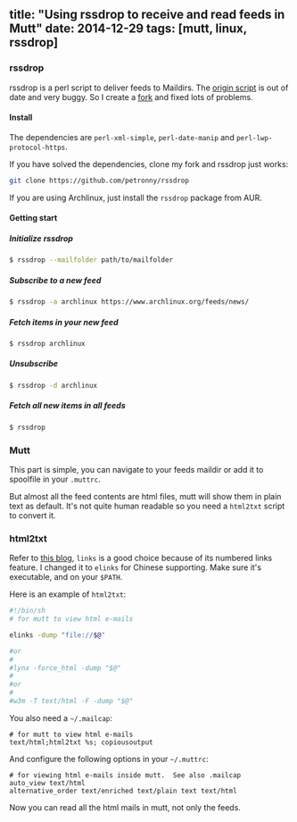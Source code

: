 title: "Using rssdrop to receive and read feeds in Mutt"
date: 2014-12-29
tags: [mutt, linux, rssdrop]
---

### rssdrop

rssdrop is a perl script to deliver feeds to Maildirs. The [origin script](http://search.cpan.org/~acg/rssdrop/) is out of date and very buggy. So I create a [fork](https://github.com/petronny/rssdrop) and fixed lots of problems.

#### Install

The dependencies are `perl-xml-simple`, `perl-date-manip` and `perl-lwp-protocol-https`.

If you have solved the dependencies, clone my fork and rssdrop just works:

```sh
git clone https://github.com/petronny/rssdrop
```

If you are using Archlinux, just install the `rssdrop` package from AUR.

#### Getting start

##### Initialize rssdrop

```sh
$ rssdrop --mailfolder path/to/mailfolder
```

##### Subscribe to a new feed

```sh
$ rssdrop -a archlinux https://www.archlinux.org/feeds/news/
```

##### Fetch items in your new feed

```sh
$ rssdrop archlinux
```

##### Unsubscribe

```sh
$ rssdrop -d archlinux
```

##### Fetch all new items in all feeds

```sh
$ rssdrop
```

### Mutt

This part is simple, you can navigate to your feeds maildir or add it to spoolfile in your `.muttrc`.

But almost all the feed contents are html files, mutt will show them in plain text as default.
It's not quite human readable so you need a `html2txt` script to convert it.

### html2txt

Refer to [this blog](http://stromberg.dnsalias.org/~strombrg/mutt-html.html), `links` is a good choice because of its numbered links feature. I changed it to `elinks` for Chinese supporting. Make sure it's executable, and on your `$PATH`.

Here is an example of `html2txt`:

```sh
#!/bin/sh
# for mutt to view html e-mails

elinks -dump "file://$@"

#or
#
#lynx -force_html -dump "$@"
#
#or
#
#w3m -T text/html -F -dump "$@"
```

You also need a `~/.mailcap`:

```
# for mutt to view html e-mails
text/html;html2txt %s; copiousoutput
```

And configure the following options in your `~/.muttrc`:

```
# for viewing html e-mails inside mutt.  See also .mailcap
auto_view text/html
alternative_order text/enriched text/plain text text/html
```

Now you can read all the html mails in mutt, not only the feeds.
